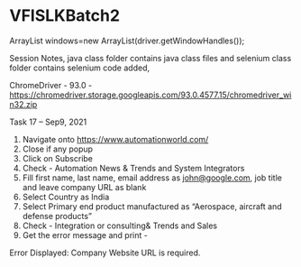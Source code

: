 # VFISLKBatch2

ArrayList<String> windows=new ArrayList<String>(driver.getWindowHandles());


Session Notes, java class folder contains java class files and selenium class folder contains selenium code added,

ChromeDriver - 93.0 - https://chromedriver.storage.googleapis.com/93.0.4577.15/chromedriver_win32.zip

Task 17 – Sep9, 2021

1.	Navigate onto https://www.automationworld.com/
2.	Close if any popup
3.	Click on Subscribe
4.	Check - Automation News & Trends and System Integrators
5.	Fill first name, last name, email address as john@google.com,  job title and leave company URL as blank
6.	Select Country as  India  
7.	Select Primary end product manufactured as “Aerospace, aircraft and defense products”
8.	Check - Integration or consulting& Trends and Sales
9.	Get the error message and print - 

Error Displayed: Company Website URL is required.












